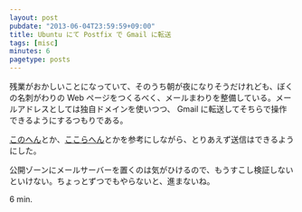 ```yaml
---
layout: post
pubdate: "2013-06-04T23:59:59+09:00"
title: Ubuntu にて Postfix で Gmail に転送
tags: [misc]
minutes: 6
pagetype: posts
---
```

残業がおかしいことになっていて、そのうち朝が夜になりそうだけれども、ぼくの名刺がわりの Web ページをつくるべく、メールまわりを整備している。メールアドレスとしては独自ドメインを使いつつ、 Gmail に転送してそちらで操作できるようにするつもりである。

[このへん](http://weble.org/2012/03/21/ubuntu-server-postfix)とか、[ここらへん](https://help.ubuntu.com/community/Postfix)とかを参考にしながら、とりあえず送信はできるようにした。

公開ゾーンにメールサーバーを置くのは気がひけるので、もうすこし検証しないといけない。ちょっとずつでもやらないと、進まないね。

6 min.
